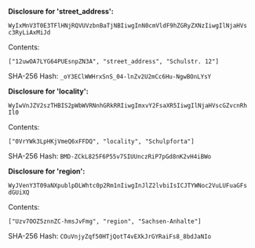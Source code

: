 **Disclosure for 'street_address':**

```
WyIxMnV3T0E3TFlHNjRQVUVzbnBaTjNBIiwgInN0cmVldF9hZGRyZXNzIiwgIlNjaHVs
c3RyLiAxMiJd
```

Contents:

```
["12uwOA7LYG64PUEsnpZN3A", "street_address", "Schulstr. 12"]
```

SHA-256 Hash: `_oY3EClWWHrxSnS_04-lnZv2U2mCc6Hu-NgwBOnLYsY`

**Disclosure for 'locality':**

```
WyIwVnJZV2szTHBIS2pWbWVRNnhGRkRRIiwgImxvY2FsaXR5IiwgIlNjaHVscGZvcnRh
Il0
```

Contents:

```
["0VrYWk3LpHKjVmeQ6xFFDQ", "locality", "Schulpforta"]
```

SHA-256 Hash: `BMD-ZCkL825F6P55v7SIUUnczRiP7pGd8nK2vH4iBWo`

**Disclosure for 'region':**

```
WyJVenY3T09aNXpublpDLWhtc0p2Rm1nIiwgInJlZ2lvbiIsICJTYWNoc2VuLUFuaGFs
dGUiXQ
```

Contents:

```
["Uzv7OOZ5znnZC-hmsJvFmg", "region", "Sachsen-Anhalte"]
```

SHA-256 Hash: `COuVnjyZqf50HTjQotT4vEXkJrGYRaiFs8_8bdJaNIo`